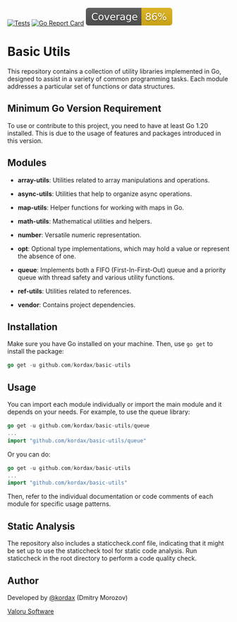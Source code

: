 [![Tests](https://github.com/kordax/basic-utils/actions/workflows/Tests.yml/badge.svg?branch=main)](https://github.com/kordax/basic-utils/actions/workflows/Tests.yml)
[![Go Report Card](https://goreportcard.com/badge/github.com/kordax/basic-utils)](https://goreportcard.com/report/github.com/kordax/basic-utils)
[![Coverage](https://raw.githubusercontent.com/kordax/basic-utils/badges/.badges/main/coverage.svg)](https://github.com/kordax/basic-utils/tree/badges)

# Basic Utils

This repository contains a collection of utility libraries implemented in Go, designed to assist in a variety of common
programming tasks. Each module addresses a particular set of functions or data structures.

## Minimum Go Version Requirement
To use or contribute to this project, you need to have at least Go 1.20 installed.
This is due to the usage of features and packages introduced in this version.

## Modules

- **array-utils**: Utilities related to array manipulations and operations.

- **async-utils**: Utilities that help to organize async operations.

- **map-utils**: Helper functions for working with maps in Go.

- **math-utils**: Mathematical utilities and helpers.

- **number**: Versatile numeric representation.

- **opt**: Optional type implementations, which may hold a value or represent the absence of one.

- **queue**: Implements both a FIFO (First-In-First-Out) queue and a priority queue with thread safety and various
  utility functions.

- **ref-utils**: Utilities related to references.

- **vendor**: Contains project dependencies.

## Installation

Make sure you have Go installed on your machine. Then, use `go get` to install the package:

```go
go get -u github.com/kordax/basic-utils
```

## Usage

You can import each module individually or import the main module and it depends on your needs. For example, to use the queue library:

```go
go get -u github.com/kordax/basic-utils/queue
...
import "github.com/kordax/basic-utils/queue"
```
Or you can do:
```go
go get -u github.com/kordax/basic-utils
...
import "github.com/kordax/basic-utils"
```

Then, refer to the individual documentation or code comments of each module for specific usage patterns.

## Static Analysis

The repository also includes a staticcheck.conf file, indicating that it might be set up to use the staticcheck tool for
static code analysis. Run staticcheck in the root directory to perform a code quality check.

## Author

Developed by [@kordax](mailto:dmorozov@valoru-software.com) (Dmitry Morozov)

[Valoru Software](https://valoru-software.com)
